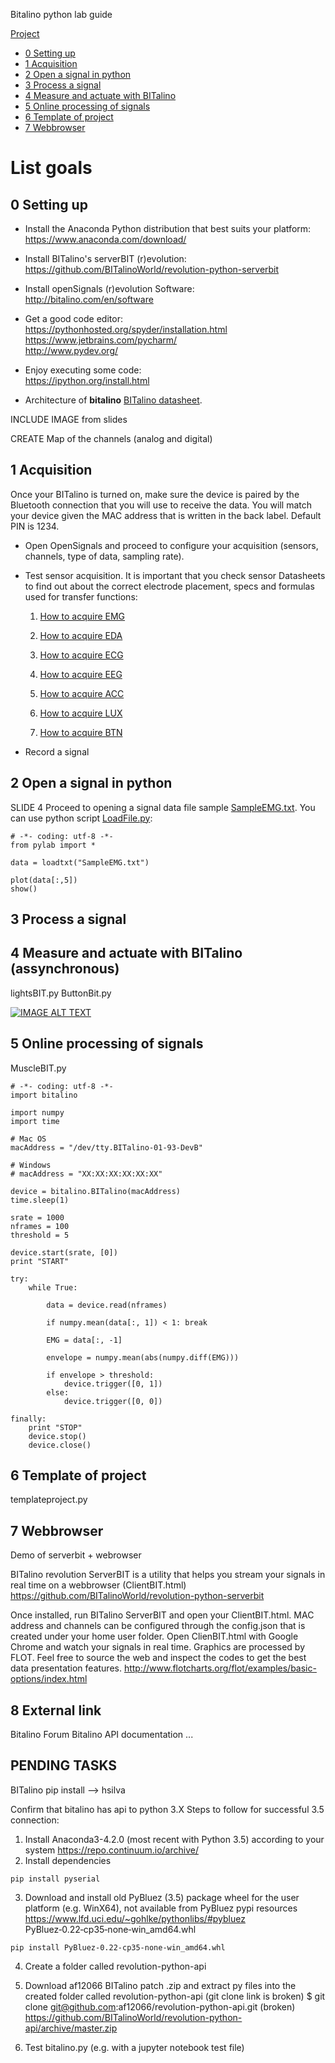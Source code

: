 Bitalino python lab guide

[Project](lab-project.md)

* [0 Setting up](#settingup)
* [1 Acquisition](#acq)
* [2 Open a signal in python](#opensignal)
* [3 Process a signal](#process)
* [4 Measure and actuate with BITalino](#measure)
* [5 Online processing of signals](#online)
* [6 Template of project](#template)
* [7 Webbrowser](#browser)


# List goals

##  0 Setting up <a name="settingup"></a>
- Install the Anaconda Python distribution that best suits your platform:  
 https://www.anaconda.com/download/

- Install BITalino's serverBIT (r)evolution:    
https://github.com/BITalinoWorld/revolution-python-serverbit

- Install openSignals (r)evolution Software:  
http://bitalino.com/en/software

- Get a good code editor:  
https://pythonhosted.org/spyder/installation.html  
https://www.jetbrains.com/pycharm/  
http://www.pydev.org/  

- Enjoy executing some code:  
https://ipython.org/install.html


- Architecture of **bitalino** 
 [BITalino datasheet](http://bitalino.com/datasheets/REVOLUTION_BITalino_Board_Kit_Datasheet.pdf).

INCLUDE IMAGE from slides 

CREATE Map of the channels (analog and digital)

## 1 Acquisition <a name="acq"></a>

Once your BITalino is turned on, make sure the device is paired by the Bluetooth connection that you will use to receive the data.  You will match your device given the MAC address that is written in the back label. Default PIN is 1234.

- Open OpenSignals and proceed to configure your acquisition (sensors, channels, type of data, sampling rate). 

- Test sensor acquisition. It is important that you check sensor Datasheets to find out about the correct electrode placement, specs and formulas used for transfer functions:
    1. [How to acquire EMG](http://bitalino.com/datasheets/REVOLUTION_EMG_Sensor_Datasheet.pdf) 

    2. [How to acquire EDA](http://bitalino.com/datasheets/REVOLUTION_EDA_Sensor_Datasheet.pdf) 


    3. [How to acquire ECG](http://bitalino.com/datasheets/REVOLUTION_ECG_Sensor_Datasheet.pdf) 


    4. [How to acquire EEG](http://bitalino.com/datasheets/EEG_Sensor_Datasheet.pdf) 


    5. [How to acquire ACC](http://bitalino.com/datasheets/REVOLUTION_ACC_Sensor_Datasheet.pdf) 


    6. [How to acquire LUX](http://bitalino.com/datasheets/LUX_Sensor_Datasheet.pdf) 


    7. [How to acquire BTN](http://bitalino.com/datasheets/BTN_Sensor_Datasheet.pdf) 

- Record a signal 

## 2 Open a signal in python <a name="opensignal"></a>

SLIDE 4
Proceed to opening a signal data file sample [SampleEMG.txt](http://bitalino.com/datasheets/REVOLUTION_BITalino_Board_Kit_Datasheet.pdf).
You can use python script [LoadFile.py](http://bitalino.com/datasheets/REVOLUTION_BITalino_Board_Kit_Datasheet.pdf):
```
# -*- coding: utf-8 -*-
from pylab import *

data = loadtxt("SampleEMG.txt")

plot(data[:,5])
show()
```
## 3 Process a signal <a name="process"></a>



## 4 Measure and actuate with BITalino (assynchronous) <a name="measure"></a>

lightsBIT.py
ButtonBit.py 

[![IMAGE ALT TEXT](http://img.youtube.com/vi/LOFUTNEgrv4/0.jpg)](https://www.youtube.com/watch?v=LOFUTNEgrv4)

## 5 Online processing of signals <a name="online"></a>
MuscleBIT.py 
```
# -*- coding: utf-8 -*-
import bitalino

import numpy
import time

# Mac OS
macAddress = "/dev/tty.BITalino-01-93-DevB"

# Windows
# macAddress = "XX:XX:XX:XX:XX:XX"
   
device = bitalino.BITalino(macAddress)
time.sleep(1)

srate = 1000
nframes = 100
threshold = 5

device.start(srate, [0])
print "START"

try:
    while True:

        data = device.read(nframes)
        
        if numpy.mean(data[:, 1]) < 1: break

        EMG = data[:, -1]
        
        envelope = numpy.mean(abs(numpy.diff(EMG)))

        if envelope > threshold:
            device.trigger([0, 1])
        else:
            device.trigger([0, 0])

finally:
    print "STOP"
    device.stop()
    device.close()
```

## 6 Template of project <a name="template"></a>

templateproject.py

## 7 Webbrowser <a name="browser"></a>
Demo of serverbit + webrowser

BITalino revolution ServerBIT is a utility that helps you stream your signals in real time on a webbrowser (ClientBIT.html)
https://github.com/BITalinoWorld/revolution-python-serverbit

Once installed, run BITalino ServerBIT and open your ClientBIT.html. MAC address and channels can be configured through the config.json that is created under your home user folder. 
Open ClienBIT.html with Google Chrome and watch your signals in real time. Graphics are processed by FLOT. Feel free to source the web and inspect the codes to get the best data presentation features.
http://www.flotcharts.org/flot/examples/basic-options/index.html

## 8 External link <a name="external"></a>
Bitalino Forum
Bitalino API documentation 
...

## PENDING TASKS
BITalino pip install --> hsilva

Confirm that bitalino has api to python 3.X
Steps to follow for successful 3.5 connection:

1. Install Anaconda3-4.2.0 (most recent with Python 3.5) according to your system 
https://repo.continuum.io/archive/
2. Install dependencies
```
pip install pyserial
```

3. Download and install old PyBluez (3.5) package wheel for the user platform (e.g. WinX64), not available from PyBluez pypi resources
https://www.lfd.uci.edu/~gohlke/pythonlibs/#pybluez
PyBluez‑0.22‑cp35‑none‑win_amd64.whl
```
pip install PyBluez-0.22-cp35-none-win_amd64.whl
```

4. Create a folder called  revolution-python-api
5. Download af12066 BITalino patch .zip and extract py files into the created folder called revolution-python-api (git clone link is broken)
$ git clone git@github.com:af12066/revolution-python-api.git (broken)
https://github.com/BITalinoWorld/revolution-python-api/archive/master.zip

6. Test bitalino.py (e.g. with a jupyter notebook test file)
